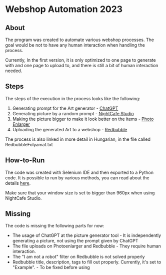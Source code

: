 # Webshop Automation 2023

## About
  The program was created to automate various webshop processes.
  The goal would be not to have any human interaction when handling the process.
  
  Currently, In the first version, it is only optimized to one page to generate with and one page to upload to, and there is still a bit of human interaction needed.

## Steps
  The steps of the execution in the process looks like the following:
  
  1. Generating prompt for the Art generator - [ChatGPT](https://chat.openai.com/)
  2. Generating picture by a random prompt - [NightCafe Studio](https://creator.nightcafe.studio/)
  3. Making the picture bigger to make it look better on the items - [Photo Enlarger](https://www.photoenlarger.com/)
  4. Uploading the generated Art to a webshop - [Redbubble](https://www.redbubble.com/)

 The process is also linked in more detail in Hungarian, in the file called RedbubbleFolyamat.txt

## How-to-Run
  The code was created with Selenium IDE and then exported to a Python code. It is possible to run by various methods, you can read about the details [here](https://www.browserstack.com/guide/python-selenium-to-run-web-automation-test).
  
  Make sure that your window size is set to bigger than 960px when using NightCafe Studio. 

## Missing
  The code is missing the following parts for now: 
   - The usage of ChatGPT at the picture generator tool - It is independently generating a picture, not using the prompt given by ChatGPT
   - The file uploads on Photoenlarger and Redbubble - They require human interaction.
   - The "I am not a robot" filter on Redbubble is not solved properly
   - Redbubble title, description, tags to fill out properly. Currently, it's set to "Example". - To be fixed before using
